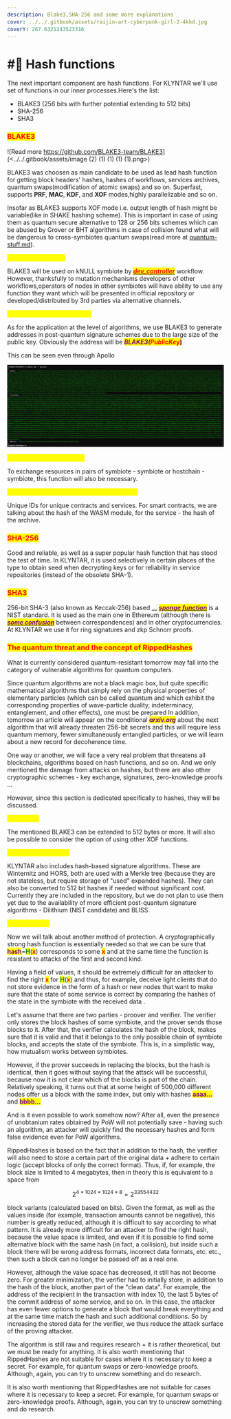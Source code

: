```yaml
---
description: Blake3,SHA-256 and some more explanations
cover: ../../.gitbook/assets/raijin-art-cyberpunk-girl-2-4khd.jpg
coverY: 267.6321243523316
---
```


# #⃣ Hash functions

The next important component are hash functions. For KLYNTAR we'll use set of functions in our inner processes.Here's the list:

* BLAKE3 (256 bits with further potential extending to 512 bits)
* SHA-256
* SHA3

### <mark style="color:red;">BLAKE3</mark>

![Read more https://github.com/BLAKE3-team/BLAKE3](<../../.gitbook/assets/image (2) (1) (1) (1) (1).png>)

BLAKE3 was choosen as main candidate to be used as lead hash function for getting block headers' hashes, hashes of workflows, services archives, quantum swaps(modification of atomic swaps) and so on. Superfast, supports **PRF**, **MAC**, **KDF**, and **XOF** modes,highly parallelizable and so on.

Insofar as BLAKE3 supports XOF mode i.e. output length of hash might be variable(like in SHAKE hashing scheme). This is important in case of using them as quantum secure alternative to 128 or 256 bits schemes which can be abused by Grover or BHT algorithms in case of collision found what will be dangerous to cross-symbiotes quantum swaps(read more at [quantum-stuff.md](../quantum-stuff.md "mention")).

_<mark style="color:yellow;">**Using on symbiotes**</mark>_

BLAKE3 will be used on kNULL symbiote by [_<mark style="color:red;">**dev\_controller**</mark>_](../architecture/workflows/) workflow. However, thanksfully to mutation mechanisms <mark style="color:red;"></mark> developers of other workflows,operators of nodes in other symbiotes will have ability to use any function they want which will be presented in official repository or developed/distributed by 3rd parties via alternative channels.

_<mark style="color:yellow;">**Using to generate addresses**</mark>_

As for the application at the level of algorithms, we use BLAKE3 to generate addresses in post-quantum signature schemes due to the large size of the public key. Obviously the address will be _<mark style="color:purple;">**BLAKE3(**</mark><mark style="color:red;">**PublicKe**</mark>_<mark style="color:red;">**y**</mark><mark style="color:purple;">**)**</mark>

This can be seen even through Apollo

![This is what a key pair and address looks like for a post-quantum Dilithium](<../../.gitbook/assets/image (15) (1) (1) (1) (1).png>)

_<mark style="color:yellow;">**Usage for quantum swaps**</mark>_

To exchange resources in pairs of symbiote - symbiote or hostchain - symbiote, this function will also be necessary.

_<mark style="color:yellow;">**Use to identify services and smart contracts**</mark>_

Unique IDs for unique contracts and services. For smart contracts, we are talking about the hash of the WASM module, for the service - the hash of the archive.

### <mark style="color:red;">**SHA-256**</mark>

Good and reliable, as well as a super popular hash function that has stood the test of time. In KLYNTAR, it is used selectively in certain places of the type to obtain seed when decrypting keys or for reliability in service repositories (instead of the obsolete SHA-1).

### <mark style="color:red;">**SHA3**</mark>

256-bit SHA-3 (also known as Keccak-256) based __ [_<mark style="color:purple;">**sponge function**</mark>_](https://en.wikipedia.org/wiki/Sponge\_function) is a NIST standard. It is used as the main one in Ethereum (although there is [_<mark style="color:purple;">**some confusion**</mark>_](https://ethereum.stackexchange.com/questions/550/which-cryptographic-hash-function-does-ethereum-use) between correspondences) and in other cryptocurrencies. At KLYNTAR we use it for ring signatures and zkp Schnorr proofs.

### <mark style="color:red;">The quantum threat and the concept of RippedHashes</mark>

What is currently considered quantum-resistant tomorrow may fall into the category of vulnerable algorithms for quantum computers.

Since quantum algorithms are not a black magic box, but quite specific mathematical algorithms that simply rely on the physical properties of elementary particles (which can be called quantum and which exhibit the corresponding properties of wave-particle duality, indeterminacy, entanglement, and other effects), one must be prepared In addition, tomorrow an article will appear on the conditional _<mark style="color:purple;">**arxiv.org**</mark>_ about the next algorithm that will already threaten 256-bit secrets and this will require less quantum memory, fewer simultaneously entangled particles, or we will learn about a new record for decoherence time.

One way or another, we will face a very real problem that threatens all blockchains, algorithms based on hash functions, and so on. And we only mentioned the damage from attacks on hashes, but there are also other cryptographic schemes - key exchange, signatures, zero-knowledge proofs ...

However, since this section is dedicated specifically to hashes, they will be discussed.

<mark style="color:yellow;">**Hash sizes**</mark>

The mentioned BLAKE3 can be extended to 512 bytes or more. It will also be possible to consider the option of using other XOF functions.

<mark style="color:yellow;">**Signature Algorithms**</mark>

KLYNTAR also includes hash-based signature algorithms. These are Winternitz and HORS, both are used with a Merkle tree (because they are not stateless, but require storage of "used" expanded hashes). They can also be converted to 512 bit hashes if needed without significant cost. Currently they are included in the repository, but we do not plan to use them yet due to the availability of more efficient post-quantum signature algorithms - Dilithium (NIST candidate) and BLISS.

<mark style="color:yellow;">**RippedHashes**</mark>

Now we will talk about another method of protection. A cryptographically strong hash function is essentially needed so that we can be sure that <mark style="color:purple;">**hash**</mark>=<mark style="color:green;">**H**</mark>(<mark style="color:red;">**x**</mark>) corresponds to some <mark style="color:red;">**x**</mark> and at the same time the function is resistant to attacks of the first and second kind.

Having a field of values, it should be extremely difficult for an attacker to find the right <mark style="color:red;">**x**</mark> for <mark style="color:green;">**H**</mark>(<mark style="color:red;">**x**</mark>) and thus, for example, deceive light clients that do not store evidence in the form of a hash or new nodes that want to make sure that the state of some service is correct by comparing the hashes of the state in the symbiote with the received data .

Let's assume that there are two parties - proover and verifier. The verifier only stores the block hashes of some symbiote, and the prover sends those blocks to it. After that, the verifier calculates the hash of the block, makes sure that it is valid and that it belongs to the only possible chain of symbiote blocks, and accepts the state of the symbiote. This is, in a simplistic way, how mutualism works between symbiotes.

However, if the prover succeeds in replacing the blocks, but the hash is identical, then it goes without saying that the attack will be successful, because now it is not clear which of the blocks is part of the chain. Relatively speaking, it turns out that at some height of 500,000 different nodes offer us a block with the same index, but only with hashes <mark style="color:purple;">**aaaa...**</mark> and <mark style="color:purple;">**bbbb...**</mark>

And is it even possible to work somehow now? After all, even the presence of unobtanium rates obtained by PoW will not potentially save - having such an algorithm, an attacker will quickly find the necessary hashes and form false evidence even for PoW algorithms.

RippedHashes is based on the fact that in addition to the hash, the verifier will also need to store a certain part of the original data + adhere to certain logic (accept blocks of only the correct format). Thus, if, for example, the block size is limited to 4 megabytes, then in theory this is equivalent to a space from

$$
2^{4*1024*1024*8}=2 ^ {33 554 432}
$$

block variants (calculated based on bits). Given the format, as well as the values inside (for example, transaction amounts cannot be negative), this number is greatly reduced, although it is difficult to say according to what pattern. It is already more difficult for an attacker to find the right hash, because the value space is limited, and even if it is possible to find some alternative block with the same hash (in fact, a collision), but inside such a block there will be wrong address formats, incorrect data formats, etc. etc., then such a block can no longer be passed off as a real one.

However, although the value space has decreased, it still has not become zero. For greater minimization, the verifier had to initially store, in addition to the hash of the block, another part of the "clean data". For example, the address of the recipient in the transaction with index 10, the last 5 bytes of the commit address of some service, and so on. In this case, the attacker has even fewer options to generate a block that would break everything and at the same time match the hash and such additional conditions. So by increasing the stored data for the verifier, we thus reduce the attack surface of the proving attacker.

The algorithm is still raw and requires research + it is rather theoretical, but we must be ready for anything. It is also worth mentioning that RippedHashes are not suitable for cases where it is necessary to keep a secret. For example, for quantum swaps or zero-knowledge proofs. Although, again, you can try to unscrew something and do research.

It is also worth mentioning that RippedHashes are not suitable for cases where it is necessary to keep a secret. For example, for quantum swaps or zero-knowledge proofs. Although, again, you can try to unscrew something and do research.

